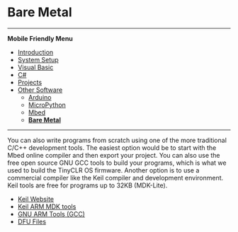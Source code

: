 # Bare Metal
---

**Mobile Friendly Menu**

* [Introduction](../intro.md)
* [System Setup](../system-setup.md)
* [Visual Basic](../vb/intro.md)
* [C#](../csharp/intro.md)
* [Projects](../projects/intro.md)
* [Other Software](intro.md)
    * [Arduino](arduino.md)
    * [MicroPython](micropython.md)
    * [Mbed](mbed.md)
    * [**Bare Metal**](bare-metal.md)

---

You can also write programs from scratch using one of the more traditional C/C++ development tools. The easiest option would be to start with the Mbed online compiler and then export your project. You can also use the free open source GNU GCC tools to build your programs, which is what we used to build the TinyCLR OS firmware. Another option is to use a commercial compiler like the Keil compiler and development environment. Keil tools are free for programs up to 32KB (MDK-Lite).

* [Keil Website](http://www.keil.com/)
* [Keil ARM MDK tools](http://www2.keil.com/mdk5)
* [GNU ARM Tools (GCC)](https://developer.arm.com/open-source/gnu-toolchain/gnu-rm/downloads)
* [DFU Files](../../resources/dfu-files.md)

